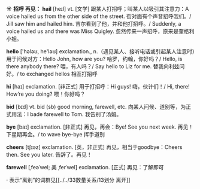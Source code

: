 ☀ <span class="category">**招呼 再见：**</span>
<span class="vocabulary">**hail**</span> [heɪl]
<span class="definition">vt. [文学] 跟某人打招呼；叫某人以吸引其注意力：</span>A voice hailed us from the other side of the street. 街对面有个声音招呼我们。/ Jill saw him and hailed him. 吉尔看到了他，并和他打招呼。/ Suddenly, a voice hailed us and there was Miss Quigley. 忽然传来一声招呼，原来是奎格利小姐。

<span class="vocabulary">**hello**</span> ['hələʊ, he'ləʊ] 
<span class="definition">exclamation., n.（遇见某人、接听电话或引起某人注意时）用于问候对方：</span>Hello John, how are you? 哈罗，约翰，你好吗？/ Hello, is there anybody there? 喂，有人吗？/ Say hello to Liz for me. 替我向利兹问好。/ to exchanged hellos 相互打招呼

<span class="vocabulary">**hi**</span> [haɪ] 
<span class="definition">exclamation. [非正式] 用于打招呼：</span>Hi guys! 嗨，伙计们！/ Hi, there! How’re you doing? 喂！你好吗？

<span class="vocabulary">**bid**</span> [bɪd] 
<span class="definition">vt. bid (sb) good morning, farewell, etc. 向某人问候、道别等，为正式用法：</span>I bade farewell to Tom. 我告别了汤姆。

<span class="vocabulary">**bye**</span> [baɪ] 
<span class="definition">exclamation. [非正式] 再见，再会：</span>Bye! See you next week. 再见！下星期再会。/ to wave bye-bye 挥手道别

<span class="vocabulary">**cheers**</span> [tʃɪəz] 
<span class="definition">exclamation. [英，非正式] 再见，相当于goodbye：</span>Cheers then. See you later. 告辞了。再见！
           
<span class="vocabulary">**farewell**</span> [ˌfeəˈwel; 美 ˌferˈwel]
<span class="definition">exclamation. [正式] 再见：</span>了解即可

· 表示“离别”的词群见[[../../33数量关系/13划分 离开]]